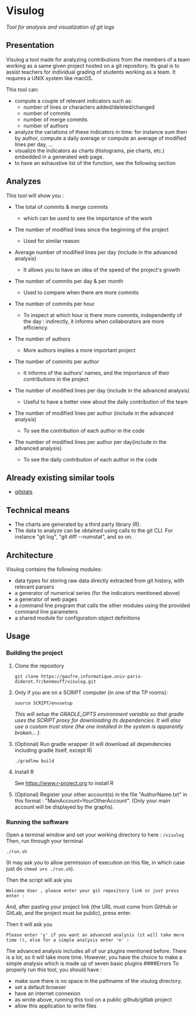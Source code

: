# Visulog

*Tool for analysis and visualization of git logs*

## Presentation

Visulog a tool made for analyzing contributions from the members of a team working as a same given project hosted on a git repository. Its goal is to assist teachers for individual grading of students working as a team.
It requires a UNIX system like macOS.

This tool can:

- compute a couple of relevant indicators such as:
    - number of lines or characters added/deleted/changed
    - number of commits
    - number of merge commits
    - number of authors
- analyze the variations of these indicators in time: for instance sum then by author, compute a daily average or compute an average of modified lines per day, ...
- visualize the indicators as charts (histograms, pie charts, etc.) embedded in a generated web page.
- to have an exhaustive list of the function, see the following section

## Analyzes

This tool will show you :
- The total of commits & merge commits
    - which can be used to see the importance of the work
- The number of modified lines since the beginning of the project
    - Used for similar reason
- Average number of modified lines per day (include in the advanced analysis)
    - It allows you to have an idea of the speed of the project's growth

- The number of commits per day & per month
    - Used to compare when there are more commits
  
- The number of commits per hour
    - To inspect at which hour is there more commits, independently of the day : indirectly, it informs when collaborators are more efficiency.

- The number of authors
    - More authors implies a more important project
- The number of commits per author
    - It informs of the authors' names, and the importance of their contributions in the project
  
- The number of modified lines per day (include in the advanced analysis)
    - Useful to have a better view about the daily contribution of the team
- The number of modified lines per author (include in the advanced analysis)
  - To see the contribution of each author in the code
- The number of modified lines per author per day(include in the advanced analysis)
    - To see the daily contribution of each author in the code
## Already existing similar tools

- [gitstats](https://pypi.org/project/gitstats/)


## Technical means

- The charts are generated by a third party library (R).
- The data to analyze can be obtained using calls to the git CLI. For instance "git log", "git diff --numstat", and so on.

## Architecture

Visulog contains the following modules:

- data types for storing raw data directly extracted from git history, with relevant parsers
- a generator of numerical series (for the indicators mentioned above)
- a generator of web pages
- a command line program that calls the other modules using the provided command line parameters
- a shared module for configuration object definitions

## Usage

### Building the project

1. Clone the repository
    ```
    git clone https://gaufre.informatique.univ-paris-diderot.fr/benmouff/visulog.git
    ```
2. Only if you are on a SCRIPT computer (in one of the TP rooms):
    ```
    source SCRIPT/envsetup
    ```
   *This will setup the GRADLE_OPTS environment variable so that gradle uses the SCRIPT proxy for downloading its dependencies. It will also use a custom trust store (the one installed in the system is apparently broken... ).*
3. (Optional) Run gradle wrapper (it will download all dependencies including gradle itself, except R)
    ```
    ./gradlew build
    ```
4. Install R

    See https://www.r-project.org to install R
   
5. (Optional) Register your other account(s) in the file "AuthorName.txt" in this format : "MainAccount=YourOtherAccount". (Only your main account will be displayed by the graphs).
    

### Running the software

Open a terminal window and set your working directory to here : ```/visulog```
Then, run through your terminal
```
./run.sh
```
(It may ask you to allow permission of execution on this file, in which case just do ```chmod u+x ./run.sh```).

Then the script will ask you
```
Welcome User , please enter your git repository link or just press enter :
```
And, after pasting your project link (the URL must come from GitHub or GitLab, and the project must be public), press enter.

Then it will ask you
```
Please enter 'y' if you want an advanced analysis (it will take more time !), else for a simple analysis enter 'n' :
```
The advanced analysis includes all of our plugins mentioned before. There is a lot, so it will take more time. However, you have the choice to make a simple analysis which is made up of seven basic plugins 
####Errors
To properly run this tool, you should have :
- make sure there is no space in the pathname of the visulog directory.
- set a default browser
- have an internet connexion
- as wrote above, running this tool on a public github/gitlab project
- allow this application to write files